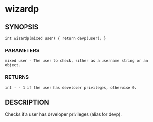 # wizardp

## SYNOPSIS

    int wizardp(mixed user) { return devp(user); }

### PARAMETERS

    mixed user - The user to check, either as a username string or an object.

### RETURNS

    int - - 1 if the user has developer privileges, otherwise 0.

## DESCRIPTION

Checks if a user has developer privileges (alias for devp).
